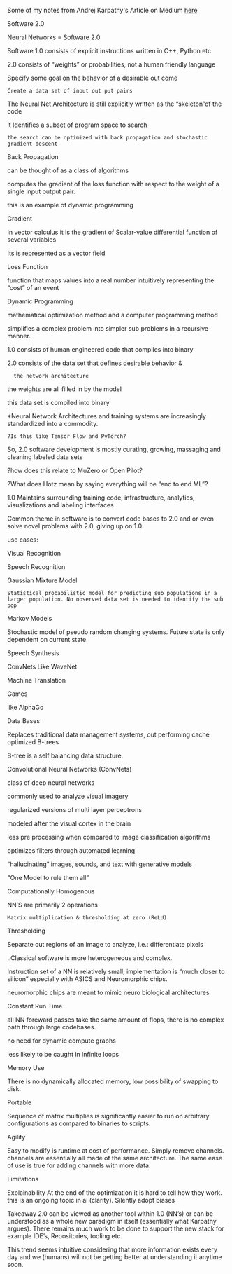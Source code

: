 Some of my notes from Andrej Karpathy's Article on Medium <a href="https://karpathy.medium.com/software-2-0-a64152b37c35">here</a>

Software 2.0

Neural Networks = Software 2.0

Software 1.0 consists of explicit instructions written in C++, Python etc

2.0 consists of “weights” or probabilities, not a human friendly language
	
  Specify some goal on the behavior of a desirable out come 
  
	Create a data set of input out put pairs

The Neural Net Architecture is still explicitly written as the “skeleton”of the code 
	
  it Identifies a subset of program space to search
		
    the search can be optimized with back propagation and stochastic gradient descent

Back Propagation 
	
  can be thought of as a class of algorithms
	
  computes the gradient of the loss function with respect to the weight of a single input output pair.
	
  this is an example of dynamic programming

Gradient 
	
  In vector calculus it is the gradient of Scalar-value differential function of several variables
	
  Its is represented as a vector field

Loss Function
	
  function that maps values into a real number intuitively representing the “cost” of an event

Dynamic Programming
	
  mathematical optimization method and a computer programming method
	
  simplifies a complex problem into simpler sub problems in a recursive manner. 

1.0 consists of human engineered code that compiles into binary

2.0 consists of the data set that defines desirable behavior &
			
      the network architecture
	
  the weights are all filled in by the model
	
  this data set is compiled into binary

*Neural Network Architectures and training systems are increasingly standardized into a commodity.
		
    ?Is this like Tensor Flow and PyTorch?

So, 2.0 software development is mostly curating, growing, massaging and cleaning labeled data sets
	
  ?how does this relate to MuZero or Open Pilot?
	
  ?What does Hotz mean by saying everything will be “end to end ML”?

1.0 Maintains surrounding training code, infrastructure, analytics, visualizations and labeling interfaces 

Common theme in software is to convert code bases to 2.0 and or even solve novel problems with 2.0, giving up on 1.0. 

use cases:

Visual Recognition 

Speech Recognition 
	
  Gaussian Mixture Model
		
    Statistical probabilistic model for predicting sub populations in a larger population. No observed data set is needed to identify the sub pop
	
  Markov Models
	
  Stochastic model of pseudo random changing systems.  Future state is only dependent on current state. 

Speech Synthesis
	
  ConvNets Like WaveNet

Machine Translation 

Games
	
  like AlphaGo

Data Bases
	
  Replaces traditional data management systems, out performing cache optimized B-trees

  B-tree is a self balancing data structure.

Convolutional Neural Networks (ConvNets)
	
  class of deep neural networks
	
  commonly used to analyze visual imagery
	
  regularized versions of multi layer perceptrons
	
  modeled after the visual cortex in the brain
	
  less pre processing when compared to image classification algorithms
	
  optimizes filters through automated learning
	 
   “hallucinating” images, sounds, and text with generative models

"One Model to rule them all”

Computationally Homogenous 
	
  NN’S are primarily 2 operations 
		
    Matrix multiplication & thresholding at zero (ReLU)
	
  Thresholding 
	
  Separate out regions of an image to analyze, i.e.: differentiate pixels 
	
  ..Classical software is more heterogeneous and complex. 

Instruction set of a NN is relatively small, implementation is “much closer to silicon” especially with ASICS and Neuromorphic chips.
	
  neuromorphic chips are meant to mimic neuro biological architectures

Constant Run Time
	
  all NN foreward passes take the same amount of flops, there is no complex path through large codebases. 
	
  no need for dynamic compute graphs
	
  less likely to be caught in infinite loops
 
Memory Use
	
  There is no dynamically allocated memory, low possibility of swapping to disk.

Portable
	
  Sequence of matrix multiplies is significantly easier to run on arbitrary configurations as compared to binaries to scripts. 

Agility
	
  Easy to modify is runtime at cost of performance. Simply remove channels. channels are essentially all made of the same architecture. The same ease of use is true for adding channels with more data.

Limitations	

Explainability
	At the end of the optimization it is hard to tell how they work. 
	this is an ongoing topic in ai (clarity).
	Silently adopt biases

Takeaway
	2.0 can be viewed as another tool within 1.0 (NN’s) or can be understood as a whole new paradigm in itself (essentially what Karpathy argues).
	There remains much work to be done to support the new stack for example IDE’s, Repositories, tooling etc.

This trend seems intuitive considering that more information exists every day and we (humans) will not be getting better at understanding it anytime soon. 


